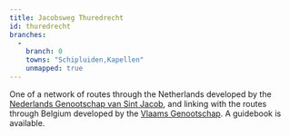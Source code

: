 ```yaml
---
title: Jacobsweg Thuredrecht
id: thuredrecht
branches:
  -
    branch: 0
    towns: "Schipluiden,Kapellen"
    unmapped: true
---
```


One of a network of routes through the Netherlands developed by the [Nederlands Genootschap van Sint Jacob][0], and linking with the routes through Belgium developed by the [Vlaams Genootschap][1]. A guidebook is available.

[0]: http://webwinkel.santiago.nl/
[1]: http://www.compostelagenootschap.be/default.aspx?id=512